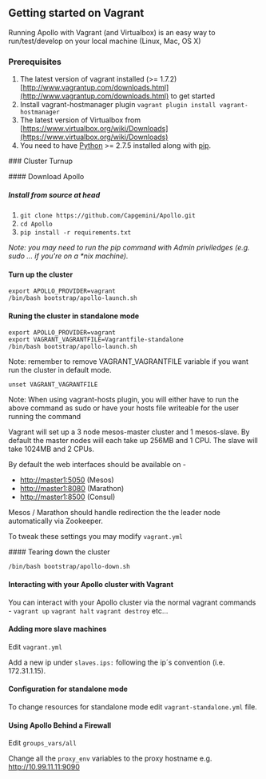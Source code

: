 ## Getting started on Vagrant

Running Apollo with Vagrant (and Virtualbox) is an easy way to run/test/develop on your local machine (Linux, Mac, OS X)

### Prerequisites

1. The latest version of vagrant installed (>= 1.7.2) [http://www.vagrantup.com/downloads.html](http://www.vagrantup.com/downloads.html) to get started
2. Install vagrant-hostmanager plugin `vagrant plugin install vagrant-hostmanager`
3. The latest version of Virtualbox from [https://www.virtualbox.org/wiki/Downloads](https://www.virtualbox.org/wiki/Downloads)
4. You need to have [Python](https://www.python.org/) >= 2.7.5 installed along with [pip](https://pip.pypa.io/en/latest/installing.html).

### Cluster Turnup

#### Download Apollo

##### Install from source at head
1. `git clone https://github.com/Capgemini/Apollo.git`
2. `cd Apollo`
3. `pip install -r requirements.txt`

_Note: you may need to run the pip command with Admin priviledges (e.g. sudo ... if you're on a *nix machine)._

#### Turn up the cluster
```
export APOLLO_PROVIDER=vagrant
/bin/bash bootstrap/apollo-launch.sh
```

#### Runing the cluster in standalone mode
```
export APOLLO_PROVIDER=vagrant
export VAGRANT_VAGRANTFILE=Vagrantfile-standalone
/bin/bash bootstrap/apollo-launch.sh
```
Note: remember to remove VAGRANT_VAGRANTFILE variable if you want run the cluster in default mode.

```
unset VAGRANT_VAGRANTFILE
```

Note: When using vagrant-hosts plugin, you will either have to run the above command as sudo or have your hosts file writeable for the user running the command

Vagrant will set up a 3 node mesos-master cluster and 1 mesos-slave. By default the master nodes will each take up 256MB and 1 CPU. The slave will take 1024MB and 2 CPUs.

By default the web interfaces should be available on -

- [http://master1:5050](http://master1:5050) (Mesos)
- [http://master1:8080](http://master1:8080) (Marathon)
- [http://master1:8500](http://master1:8500) (Consul)

Mesos / Marathon should handle redirection the the leader node automatically via Zookeeper.

To tweak these settings you may modify `vagrant.yml`


#### Tearing down the cluster
```
/bin/bash bootstrap/apollo-down.sh
```

#### Interacting with your Apollo cluster with Vagrant

You can interact with your Apollo cluster via the normal vagrant commands - `vagrant up` `vagrant halt` `vagrant destroy` etc...

#### Adding more slave machines

Edit `vagrant.yml`

Add a new ip under `slaves.ips:` following the ip´s convention (i.e. 172.31.1.15).

#### Configuration for standalone mode

To change resources for standalone mode edit `vagrant-standalone.yml` file.

#### Using Apollo Behind a Firewall

Edit `groups_vars/all`

Change all the `proxy_env` variables to the proxy hostname e.g. http://10.99.11.11:9090
